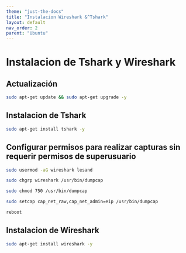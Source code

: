 ```yaml
---
theme: "just-the-docs"
title: "Instalacion Wireshark &^Tshark"
layout: default
nav_order: 2
parent: "Ubuntu" 
---
```

# Instalacion de Tshark y Wireshark
## Actualización
```bash
sudo apt-get update && sudo apt-get upgrade -y
```

## Instalacion de Tshark
```bash
sudo apt-get install tshark -y
```
## Configurar permisos para realizar capturas sin requerir permisos de superusuario

```bash
sudo usermod -aG wireshark lesand
```
```bash
sudo chgrp wireshark /usr/bin/dumpcap
```
```bash
sudo chmod 750 /usr/bin/dumpcap
```

```bash
sudo setcap cap_net_raw,cap_net_admin=eip /usr/bin/dumpcap
```
```bash
reboot
```
## Instalacion de Wireshark
```bash
sudo apt-get install wireshark -y
```
